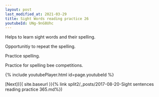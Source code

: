 ```yaml
---
layout: post
last_modified_at: 2021-03-29
title: Sight Words reading practice 26
youtubeId: UNg-9nG8Uhc
---
```

 
 
Helps to learn sight words and their spelling.

Opportunitiy to repeat the spelling. 

Practice spelling. 
 
Practice for spelling bee competitions. 
 
{% include youtubePlayer.html id=page.youtubeId %}
 
 

[Next]({{ site.baseurl }}{% link  split2/_posts/2017-08-20-Sight sentences reading practice 365.md%})
 
